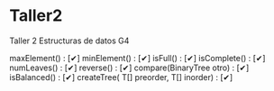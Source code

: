 Taller2
=======

Taller 2 Estructuras de datos G4

maxElement()             : [✔]
minElement()             : [✔]
isFull()                 : [✔]
isComplete()             : [✔]
numLeaves()              : [✔]
reverse()                : [✔]
compare(BinaryTree otro) : [✔]
isBalanced()             : [✔]
createTree( T[] preorder, T[] inorder) : [✔]
